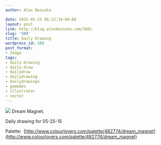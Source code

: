 ```yaml
---
author: Alex Bezuska

date: 2015-05-25 06:23:34-04:00
layout: post
link: http://blog.alexbezuska.com/589/
slug: '589'
title: Daily Drawing
wordpress_id: 589
post_format:
- Image
tags:
- daily drawing
- daily-draw
- dailydraw
- dailydrawing
- dailydrawings
- gamedev
- illustrator
- vector
---
```


![](/images/2015/02/tumblr_now73aBKJ51u11b0ro1_1280.png)
Dream Magnet.

Daily drawing for 05-25-15

Palette:  [http://www.colourlovers.com/palette/482774/dream_magnet](http://www.colourlovers.com/palette/482774/dream_magnet)
